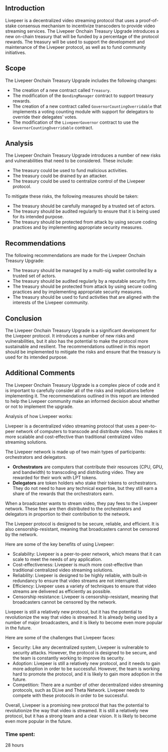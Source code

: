 ## Introduction

Livepeer is a decentralized video streaming protocol that uses a proof-of-stake consensus mechanism to incentivize transcoders to provide video streaming services. The Livepeer Onchain Treasury Upgrade introduces a new on-chain treasury that will be funded by a percentage of the protocol rewards. The treasury will be used to support the development and maintenance of the Livepeer protocol, as well as to fund community initiatives.

## Scope

The Livepeer Onchain Treasury Upgrade includes the following changes:

* The creation of a new contract called `Treasury`.
* The modification of the `BondingManager` contract to support treasury rewards.
* The creation of a new contract called `GovernorCountingOverridable` that implements a voting counting module with support for delegators to override their delegates' votes.
* The modification of the `LivepeerGovernor` contract to use the `GovernorCountingOverridable` contract.

## Analysis

The Livepeer Onchain Treasury Upgrade introduces a number of new risks and vulnerabilities that need to be considered. These include:

* The treasury could be used to fund malicious activities.
* The treasury could be drained by an attacker.
* The treasury could be used to centralize control of the Livepeer protocol.

To mitigate these risks, the following measures should be taken:

* The treasury should be carefully managed by a trusted set of actors.
* The treasury should be audited regularly to ensure that it is being used for its intended purpose.
* The treasury should be protected from attack by using secure coding practices and by implementing appropriate security measures.

## Recommendations

The following recommendations are made for the Livepeer Onchain Treasury Upgrade:

* The treasury should be managed by a multi-sig wallet controlled by a trusted set of actors.
* The treasury should be audited regularly by a reputable security firm.
* The treasury should be protected from attack by using secure coding practices and by implementing appropriate security measures.
* The treasury should be used to fund activities that are aligned with the interests of the Livepeer community.

## Conclusion

The Livepeer Onchain Treasury Upgrade is a significant development for the Livepeer protocol. It introduces a number of new risks and vulnerabilities, but it also has the potential to make the protocol more sustainable and resilient. The recommendations outlined in this report should be implemented to mitigate the risks and ensure that the treasury is used for its intended purpose.

## Additional Comments

The Livepeer Onchain Treasury Upgrade is a complex piece of code and it is important to carefully consider all of the risks and implications before implementing it. The recommendations outlined in this report are intended to help the Livepeer community make an informed decision about whether or not to implement the upgrade.

Analysis of how Livepeer works:

Livepeer is a decentralized video streaming protocol that uses a peer-to-peer network of computers to transcode and distribute video. This makes it more scalable and cost-effective than traditional centralized video streaming solutions.

The Livepeer network is made up of two main types of participants: orchestrators and delegators.

* **Orchestrators** are computers that contribute their resources (CPU, GPU, and bandwidth) to transcoding and distributing video. They are rewarded for their work with LPT tokens.
* **Delegators** are token holders who stake their tokens to orchestrators. They do not need to have any technical expertise, but they still earn a share of the rewards that the orchestrators earn.

When a broadcaster wants to stream video, they pay fees to the Livepeer network. These fees are then distributed to the orchestrators and delegators in proportion to their contribution to the network.

The Livepeer protocol is designed to be secure, reliable, and efficient. It is also censorship-resistant, meaning that broadcasters cannot be censored by the network.

Here are some of the key benefits of using Livepeer:

* Scalability: Livepeer is a peer-to-peer network, which means that it can scale to meet the needs of any application.
* Cost-effectiveness: Livepeer is much more cost-effective than traditional centralized video streaming solutions.
* Reliability: Livepeer is designed to be highly reliable, with built-in redundancy to ensure that video streams are not interrupted.
* Efficiency: Livepeer uses a variety of techniques to ensure that video streams are delivered as efficiently as possible.
* Censorship resistance: Livepeer is censorship-resistant, meaning that broadcasters cannot be censored by the network.

Livepeer is still a relatively new protocol, but it has the potential to revolutionize the way that video is streamed. It is already being used by a number of major broadcasters, and it is likely to become even more popular in the future.

Here are some of the challenges that Livepeer faces:

* Security: Like any decentralized system, Livepeer is vulnerable to security attacks. However, the protocol is designed to be secure, and the team is constantly working to improve its security.
* Adoption: Livepeer is still a relatively new protocol, and it needs to gain more adoption in order to be successful. However, the team is working hard to promote the protocol, and it is likely to gain more adoption in the future.
* Competition: There are a number of other decentralized video streaming protocols, such as DLive and Theta Network. Livepeer needs to compete with these protocols in order to be successful.

Overall, Livepeer is a promising new protocol that has the potential to revolutionize the way that video is streamed. It is still a relatively new protocol, but it has a strong team and a clear vision. It is likely to become even more popular in the future.

### Time spent:
28 hours